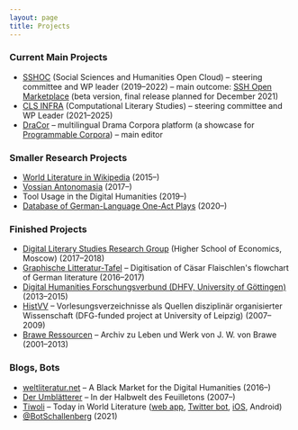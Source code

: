 ```yaml
---
layout: page
title: Projects
---
```


### Current Main Projects
* [SSHOC](https://www.sshopencloud.eu/) (Social Sciences and Humanities Open Cloud) – steering committee and WP leader (2019–2022) – main outcome: [SSH Open Marketplace](https://marketplace.sshopencloud.eu/) (beta version, final release planned for December 2021)
* [CLS INFRA](https://clsinfra.io/) (Computational Literary Studies) – steering committee and WP Leader (2021–2025)
* [DraCor](https://dracor.org/) – multilingual Drama Corpora platform (a showcase for [Programmable Corpora](https://doi.org/10.5281/zenodo.4284002)) – main editor

### Smaller Research Projects
* [World Literature in Wikipedia](https://data.weltliteratur.net/) (2015–)
* [Vossian Antonomasia](https://vossanto.weltliteratur.net/) (2017–)
* Tool Usage in the Digital Humanities (2019–)
* [Database of German-Language One-Act Plays](https://einakter.dracor.org/) (2020–)

### Finished Projects
* [Digital Literary Studies Research Group](https://hum.hse.ru/digital/rusdracor/) (Higher School of Economics, Moscow) (2017–2018)
* [Graphische Litteratur-Tafel](https://litteratur-tafel.weltliteratur.net/) – Digitisation of Cäsar Flaischlen's flowchart of German literature (2016–2017)
* [Digital Humanities Forschungsverbund (DHFV, University of Göttingen)](https://www.gcdh.de/en/research/projects/digital-humanities-research-collaboration-dhfv/) (2013–2015)
* [HistVV](https://histvv.uni-leipzig.de/) – Vorlesungsverzeichnisse als Quellen disziplinär organisierter Wissenschaft (DFG-funded project at University of Leipzig) (2007–2009)
* [Brawe Ressourcen](https://brawe.uni-leipzig.de/) – Archiv zu Leben und Werk von J. W. von Brawe (2001–2013)

### Blogs, Bots
* [weltliteratur.net](https://weltliteratur.net/) – A Black Market for the Digital Humanities (2016–)
* [Der Umblätterer](https://www.umblaetterer.de/) – In der Halbwelt des Feuilletons (2007–)
* [Tiwoli](https://weltliteratur.net/Introducing-TIWOLI/) – Today in World Literature ([web app](https://tiwoli.spinfo.uni-koeln.de/view), [Twitter bot](https://twitter.com/TiwoliChirp), [iOS](https://appsto.re/de/I69sfb.i), Android)
* [@BotSchallenberg](https://twitter.com/BotSchallenberg) (2021)
